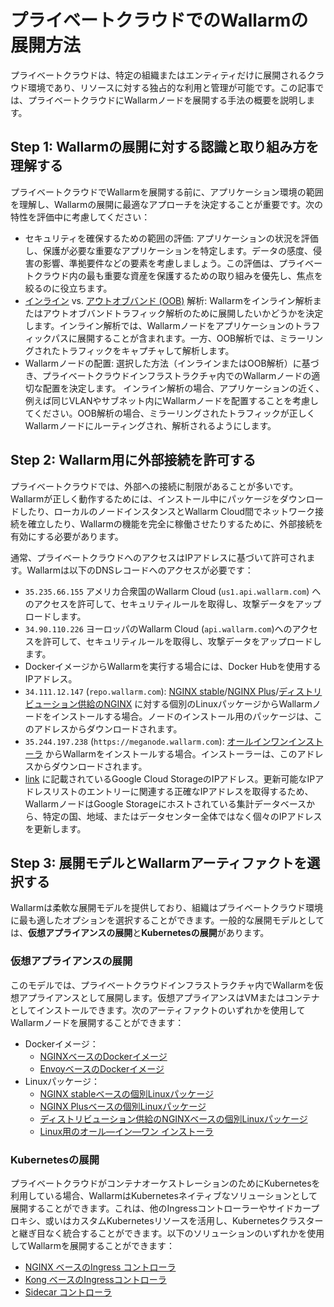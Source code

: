 [ip-lists-docs]:                    ../../user-guides/ip-lists/overview.md

# プライベートクラウドでのWallarmの展開方法

プライベートクラウドは、特定の組織またはエンティティだけに展開されるクラウド環境であり、リソースに対する独占的な利用と管理が可能です。この記事では、プライベートクラウドにWallarmノードを展開する手法の概要を説明します。

## Step 1: Wallarmの展開に対する認識と取り組み方を理解する

プライベートクラウドでWallarmを展開する前に、アプリケーション環境の範囲を理解し、Wallarmの展開に最適なアプローチを決定することが重要です。次の特性を評価中に考慮してください：

* セキュリティを確保するための範囲の評価: アプリケーションの状況を評価し、保護が必要な重要なアプリケーションを特定します。データの感度、侵害の影響、準拠要件などの要素を考慮しましょう。この評価は、プライベートクラウド内の最も重要な資産を保護するための取り組みを優先し、焦点を絞るのに役立ちます。
* [インライン](../inline/overview.md) vs. [アウトオブバンド (OOB)](../oob/overview.md) 解析: Wallarmをインライン解析またはアウトオブバンドトラフィック解析のために展開したいかどうかを決定します。インライン解析では、Wallarmノードをアプリケーションのトラフィックパスに展開することが含まれます。一方、OOB解析では、ミラーリングされたトラフィックをキャプチャして解析します。
* Wallarmノードの配置: 選択した方法（インラインまたはOOB解析）に基づき、プライベートクラウドインフラストラクチャ内でのWallarmノードの適切な配置を決定します。 インライン解析の場合、アプリケーションの近く、例えば同じVLANやサブネット内にWallarmノードを配置することを考慮してください。OOB解析の場合、ミラーリングされたトラフィックが正しくWallarmノードにルーティングされ、解析されるようにします。

## Step 2: Wallarm用に外部接続を許可する

プライベートクラウドでは、外部への接続に制限があることが多いです。Wallarmが正しく動作するためには、インストール中にパッケージをダウンロードしたり、ローカルのノードインスタンスとWallarm Cloud間でネットワーク接続を確立したり、Wallarmの機能を完全に稼働させたりするために、外部接続を有効にする必要があります。

通常、プライベートクラウドへのアクセスはIPアドレスに基づいて許可されます。Wallarmは以下のDNSレコードへのアクセスが必要です：

* `35.235.66.155` アメリカ合衆国のWallarm Cloud (`us1.api.wallarm.com`) へのアクセスを許可して、セキュリティルールを取得し、攻撃データをアップロードします。
* `34.90.110.226` ヨーロッパのWallarm Cloud (`api.wallarm.com`)へのアクセスを許可して、セキュリティルールを取得し、攻撃データをアップロードします。
* DockerイメージからWallarmを実行する場合には、Docker Hubを使用するIPアドレス。
* `34.111.12.147` (`repo.wallarm.com`): [NGINX stable](../nginx/dynamic-module.md)/[NGINX Plus](../nginx-plus.md)/[ディストリビューション供給のNGINX](../nginx/dynamic-module-from-distr.md) に対する個別のLinuxパッケージからWallarmノードをインストールする場合。ノードのインストール用のパッケージは、このアドレスからダウンロードされます。
* `35.244.197.238` (`https://meganode.wallarm.com`): [オールインワンインストーラ](../nginx/all-in-one.md) からWallarmをインストールする場合。インストーラーは、このアドレスからダウンロードされます。
* [link](https://www.gstatic.com/ipranges/goog.json) に記載されているGoogle Cloud StorageのIPアドレス。更新可能なIPアドレスリストのエントリーに関連する正確なIPアドレスを取得するため、WallarmノードはGoogle Storageにホストされている集計データベースから、特定の国、地域、またはデータセンター全体ではなく個々のIPアドレスを更新します。

## Step 3: 展開モデルとWallarmアーティファクトを選択する

Wallarmは柔軟な展開モデルを提供しており、組織はプライベートクラウド環境に最も適したオプションを選択することができます。一般的な展開モデルとしては、**仮想アプライアンスの展開**と**Kubernetesの展開**があります。

### 仮想アプライアンスの展開

このモデルでは、プライベートクラウドインフラストラクチャ内でWallarmを仮想アプライアンスとして展開します。仮想アプライアンスはVMまたはコンテナとしてインストールできます。次のアーティファクトのいずれかを使用してWallarmノードを展開することができます：

* Dockerイメージ：
    * [NGINXベースのDockerイメージ](../../admin-en/installation-docker-en.md)
    * [EnvoyベースのDockerイメージ](../../admin-en/installation-guides/envoy/envoy-docker.md)
* Linuxパッケージ：
    * [NGINX stableベースの個別Linuxパッケージ](../nginx/dynamic-module.md)
    * [NGINX Plusベースの個別Linuxパッケージ](../nginx-plus.md)
    * [ディストリビューション供給のNGINXベースの個別Linuxパッケージ](../nginx/dynamic-module-from-distr.md)
    * [Linux用のオール―イン―ワン インストーラ  ](../nginx/all-in-one.md)

### Kubernetesの展開

プライベートクラウドがコンテナオーケストレーションのためにKubernetesを利用している場合、WallarmはKubernetesネイティブなソリューションとして展開することができます。これは、他のIngressコントローラーやサイドカープロキシ、或いはカスタムKubernetesリソースを活用し、Kubernetesクラスターと継ぎ目なく統合することができます。以下のソリューションのいずれかを使用してWallarmを展開することができます：

* [NGINX ベースのIngress コントローラ  ](../../admin-en/installation-kubernetes-en.md)
* [Kong ベースのIngressコントローラ](../kubernetes/kong-ingress-controller/deployment.md)
* [Sidecar コントローラ](../kubernetes/sidecar-proxy/deployment.md)
